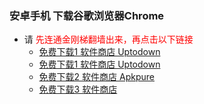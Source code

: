 ### 安卓手机 下载谷歌浏览器Chrome
- 请<font color="Red"> 先连通金刚梯翻墙出来，再点击以下链接</font>
  - [免费下载1 软件商店 Uptodown](https://chrome.cn.uptodown.com/android/download#)
  - [免费下载1 软件商店 Uptodown](https://chrome.cn.uptodown.com/android/download#)
  - [免费下载2 软件商店 Apkpure](https://m.apkpure.com/google-chrome-fast-secure/com.android.chrome/download?from=details)
  - [免费下载3 软件商店 ]()
